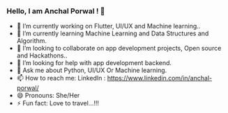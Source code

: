 ### Hello, I am Anchal Porwal ! 👋
- 🔭 I’m currently working on Flutter, UI/UX and Machine learning..
- 🌱 I’m currently learning Machine Learning and Data Structures and Algorithm.
- 👯 I’m looking to collaborate on app development projects, Open source and Hackathons..
- 🤔 I’m looking for help with app development backend.
- 💬 Ask me about Python, UI/UX Or Machine learning.
- 📫 How to reach me: LinkedIn : https://www.linkedin.com/in/anchal-porwal/ 
- 😄 Pronouns: She/Her
- ⚡ Fun fact: Love to travel...!!!


